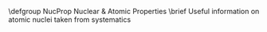 \defgroup NucProp Nuclear & Atomic Properties
\brief Useful information on atomic nuclei taken from systematics
